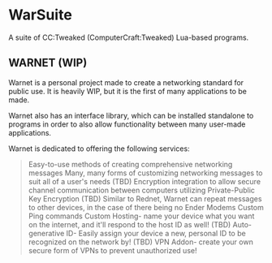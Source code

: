 # WarSuite
 A suite of CC:Tweaked (ComputerCraft:Tweaked) Lua-based programs.


## WARNET (WIP)
  Warnet is a personal project made to create a networking standard for public use. It is heavily WIP, but it is the first of many applications to be made.

  Warnet also has an interface library, which can be installed standalone to programs in order to also allow functionality between many user-made applications.

  Warnet is dedicated to offering the following services:
  > Easy-to-use methods of creating comprehensive networking messages
  > Many, many forms of customizing networking messages to suit all of a user's needs
  > (TBD) Encryption integration to allow secure channel communication between computers utilizing Private-Public Key Encryption
  > (TBD) Similar to Rednet, Warnet can repeat messages to other devices, in the case of there being no Ender Modems
  > Custom Ping commands
  > Custom Hosting- name your device what you want on the internet, and it'll respond to the host ID as well!
  > (TBD) Auto-generative ID- Easily assign your device a new, personal ID to be recognized on the network by!
  > (TBD) VPN Addon- create your own secure form of VPNs to prevent unauthorized use!